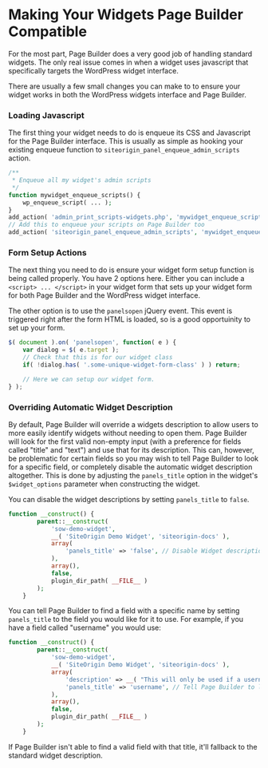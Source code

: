 # Making Your Widgets Page Builder Compatible

For the most part, Page Builder does a very good job of handling standard widgets. The only real issue comes in when a widget uses javascript that specifically targets the WordPress widget interface.

There are usually a few small changes you can make to to ensure your widget works in both the WordPress widgets interface and Page Builder.

### Loading Javascript

The first thing your widget needs to do is enqueue its CSS and Javascript for the Page Builder interface. This is usually as simple as hooking your existing enqueue function to `siteorigin_panel_enqueue_admin_scripts` action.

```php
/**
 * Enqueue all my widget's admin scripts
 */
function mywidget_enqueue_scripts() {
	wp_enqueue_script( ... );
}
add_action( 'admin_print_scripts-widgets.php', 'mywidget_enqueue_scripts' );
// Add this to enqueue your scripts on Page Builder too
add_action( 'siteorigin_panel_enqueue_admin_scripts', 'mywidget_enqueue_scripts' );

```

### Form Setup Actions

The next thing you need to do is ensure your widget form setup function is being called properly. You have 2 options here. Either you can include a `<script> ... </script>` in your widget form that sets up your widget form for both Page Builder and the WordPress widget interface.

The other option is to use the `panelsopen` jQuery event. This event is triggered right after the form HTML is loaded, so is a good opportuinity to set up your form.

```javascript
$( document ).on( 'panelsopen', function( e ) {
	var dialog = $( e.target );
	// Check that this is for our widget class
	if( !dialog.has( '.some-unique-widget-form-class' ) ) return;

	// Here we can setup our widget form.
} );
```

### Overriding Automatic Widget Description

By default, Page Builder will override a widgets description to allow users to more easily identify widgets without needing to open them. Page Builder will look for the first valid non-empty input (with a preference for fields called "title" and "text") and use that for its description. This can, however, be problematic for certain fields so you may wish to tell Page Builder to look for a specific field, or completely disable the automatic widget description altogether. This is done by adjusting the `panels_title` option in the widget's `$widget_options` parameter when constructing the widget.

You can disable the widget descriptions by setting `panels_title` to `false`.

```php
function __construct() {
		parent::__construct(
			'sow-demo-widget',
			__( 'SiteOrigin Demo Widget', 'siteorigin-docs' ),
			array(
				'panels_title' => 'false', // Disable Widget description override.
			),
			array(),
			false,
			plugin_dir_path( __FILE__ )
		);
	}
```

You can tell Page Builder to find a field with a specific name by setting `panels_title` to the field you would like for it to use. For example, if you have a field called "username" you would use:

```php
function __construct() {
		parent::__construct(
			'sow-demo-widget',
			__( 'SiteOrigin Demo Widget', 'siteorigin-docs' ),
			array(
				'description' => __( "This will only be used if a username isn't set.", 'siteorigin-docs' ),
				'panels_title' => 'username', // Tell Page Builder to look for the "username" field"
			),
			array(),
			false,
			plugin_dir_path( __FILE__ )
		);
	}
```

If Page Builder isn't able to find a valid field with that title, it'll fallback to the standard widget description.
